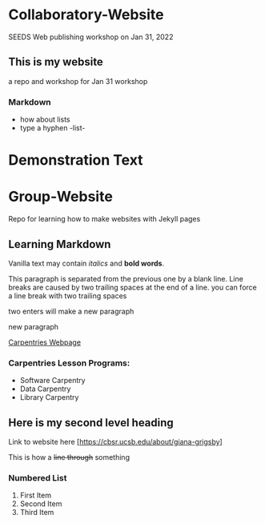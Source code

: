 # Collaboratory-Website
SEEDS Web publishing workshop on Jan 31, 2022


## This is my website
a repo and workshop for Jan 31 workshop 

### Markdown 
* how about lists
* type a hyphen -list-

# Demonstration Text 
# Group-Website
Repo for learning how to make websites with Jekyll pages

## Learning Markdown

Vanilla text may contain *italics* and **bold words**.

This paragraph is separated from the previous one by a blank line.
Line breaks
are caused by two trailing spaces at the end of a line.
you can force a line break with two trailing spaces 

two enters will make a new paragraph 

new paragraph 

[Carpentries Webpage](https://carpentries.org/)

### Carpentries Lesson Programs:
- Software Carpentry
- Data Carpentry
- Library Carpentry
## Here is my second level heading 
Link to website here [https://cbsr.ucsb.edu/about/giana-grigsby]


This is how a ~~line through~~ something 
### Numbered List 
1. First Item 
2. Second Item 
3. Third Item 
